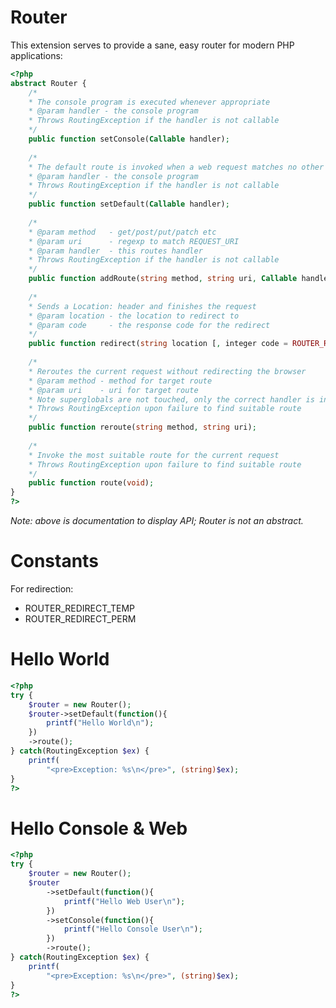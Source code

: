 Router
======

This extension serves to provide a sane, easy router for modern PHP applications:

```php
<?php
abstract Router {
	/*
	* The console program is executed whenever appropriate
	* @param handler - the console program
	* Throws RoutingException if the handler is not callable
	*/
	public function setConsole(Callable handler);
	
	/*
	* The default route is invoked when a web request matches no other route
	* @param handler - the console program
	* Throws RoutingException if the handler is not callable
	*/
	public function setDefault(Callable handler);
	
	/*
	* @param method   - get/post/put/patch etc
	* @param uri	  - regexp to match REQUEST_URI
	* @param handler  - this routes handler
	* Throws RoutingException if the handler is not callable
	*/
	public function addRoute(string method, string uri, Callable handler);
	
	/*
	* Sends a Location: header and finishes the request
	* @param location - the location to redirect to
	* @param code     - the response code for the redirect
	*/
	public function redirect(string location [, integer code = ROUTER_REDIRECT_TEMP]);
	
	/*
	* Reroutes the current request without redirecting the browser
	* @param method - method for target route
	* @param uri    - uri for target route
	* Note superglobals are not touched, only the correct handler is invoked
	* Throws RoutingException upon failure to find suitable route
	*/
	public function reroute(string method, string uri);
	
	/*
	* Invoke the most suitable route for the current request
	* Throws RoutingException upon failure to find suitable route
	*/
	public function route(void);
}
?>
```

*Note: above is documentation to display API; Router is not an abstract.*

Constants
=========

For redirection:

  - ROUTER_REDIRECT_TEMP
  - ROUTER_REDIRECT_PERM
  
Hello World
===========

```php
<?php
try {
	$router = new Router();
	$router->setDefault(function(){
		printf("Hello World\n");
	})
	->route();
} catch(RoutingException $ex) {
	printf(
		"<pre>Exception: %s\n</pre>", (string)$ex);
}
?>
```

Hello Console & Web
===================

```php
<?php
try {
	$router = new Router();
	$router
		->setDefault(function(){
			printf("Hello Web User\n");
		})
		->setConsole(function(){
			printf("Hello Console User\n");
		})
		->route();
} catch(RoutingException $ex) {
	printf(
		"<pre>Exception: %s\n</pre>", (string)$ex);
}
?>
```


